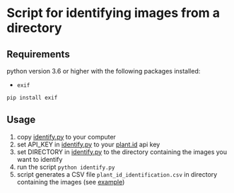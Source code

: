 # Script for identifying images from a directory

## Requirements
python version 3.6 or higher with the following packages installed:
* `exif`

```bash
pip install exif
```


## Usage

1. copy [identify.py](identify.py) to your computer
2. set API_KEY in [identify.py](identify.py) to your [plant.id](https://web.plant.id) api key
3. set DIRECTORY in [identify.py](identify.py) to the directory containing the images you want to identify
4. run the script `python identify.py`
5. script generates a CSV file `plant_id_identification.csv` in directory containing the images (see [example](images/plant_id_identification.csv))

